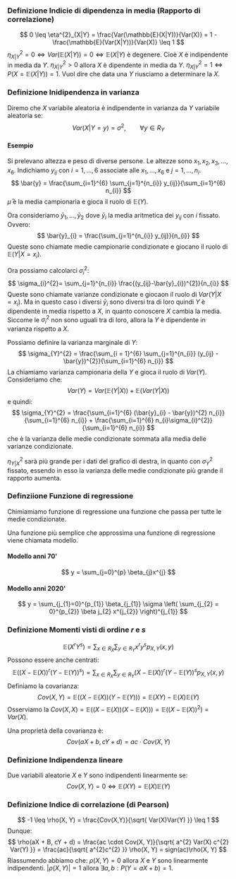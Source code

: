 ### Definizione Indicie di dipendenza in media (Rapporto di correlazione)
$$
0 \leq \eta^{2}_{X|Y} = \frac{Var(\mathbb{E}(X|Y))}{Var(X)} = 1 - \frac{\mathbb{E}(Var(X|Y))}{Var(X)} \leq 1
$$
$\eta^{2}_{X|Y} = 0 \Longleftrightarrow Var(\mathbb{E}(X|Y)) = 0 \Longleftrightarrow \mathbb{E}(X|Y)$ è degenere. Cioè $X$ è indipendente in media da $Y$.
$\eta^{2}_{X|Y}>0$ allora $X$ è dipendente in media da $Y$.
$\eta^{2}_{X|Y} = 1 \Longleftrightarrow P(X = \mathbb{E}(X|Y)) = 1$. Vuol dire che data una $Y$ riusciamo a determinare la $X$.

### Definizione Inidipendenza in varianza
Diremo che $X$ variabile aleatoria è indipendente in varianza da $Y$ variabile aleatoria se:
$$
Var(X|Y = y) = \sigma^{2}, \qquad \forall y \in R_{Y}
$$
#### Esempio
Si prelevano altezza e peso di diverse persone. Le altezze sono $x_{1},x_{2},x_{3},\dots,x_{6}$. Indichiamo $y_{ij}$ con $i = 1,\dots,6$ associate alle $x_{1},\dots,x_{6}$ e $j = 1, \dots, n_{i}$.
$$
\bar{y} = \frac{\sum_{i=1}^{6} \sum_{j=1}^{n_{i}}  y_{ij}}{\sum_{i=1}^{6} n_{i}}
$$
$\bar{\mu}$ è la media campionaria e gioca il ruolo di $\mathbb{E}(Y)$.

Ora consideriamo $\bar{y}_{1}, \dots, \bar{y}_{2}$ dove $\bar{y}_{i}$ la media aritmetica dei $y_{ij}$ con $i$ fissato. Ovvero:
$$
\bar{y}_{i} = \frac{\sum_{j=1}^{n_{i}} y_{ij}}{n_{i}}
$$
Queste sono chiamate medie campionarie condizionate e giocano il ruolo di $\mathbb{E}(Y|X=x_{i})$.

Ora possiamo calcolarci $\sigma_{i}^{2}$:
$$
\sigma_{i}^{2}= \sum_{j=1}^{n_{i}} \frac{(y_{ij}-\bar{y}_{i})^{2}}{n_{i}}
$$
Queste sono chiamate varianze condizionate e giocaon il ruolo di $Var(Y|X=x_{i})$.
Ma in questo caso i diversi $\bar{y}_{i}$ sono diversi tra di loro quindi $Y$ è dipendente in media rispetto a $X$, in quanto conoscere $X$ cambia la media.
Siccome le $\sigma_{i}^{2}$ non sono uguali tra di loro, allora la $Y$ è dipendente in varianza rispetto a $X$.

Possiamo definire la varianza marginale di $Y$:
$$
\sigma_{Y}^{2} = \frac{\sum_{i = 1}^{6} \sum_{j=1}^{n_{i}}  (y_{ij} - \bar{y})^{2}}{\sum_{i=1}^{6} n_{i}}
$$
La chiamiamo varianza campionaria della $Y$ e gioca il ruolo di $Var(Y)$.
Consideriamo che:
$$
Var(Y) = Var(\mathbb{E}(Y|X)) + \mathbb{E}(Var(Y|X))
$$
e quindi:
$$
\sigma_{Y}^{2} = \frac{\sum_{i=1}^{6} (\bar{y}_{i} - \bar{y})^{2} n_{i}}{\sum_{i=1}^{6} n_{i}} + \frac{\sum_{i=1}^{6} n_{i}\sigma_{i}^{2}}{\sum_{i=1}^{6} n_{i}}
$$
che è la varianza delle medie condizionate sommata alla media delle varianze condizionate.

$\eta^{2}_{Y|X}$ sarà più grande per i dati del grafico di destra, in quanto con $\sigma^{2}_{Y}$ fissato, essendo in esso la varianza delle medie condizionate più grande il rapporto aumenta.

### Definziione Funzione di regressione
Chimiamiamo funzione di regressione una funzione che passa per tutte le medie condizionate.

Una funzione più semplice che approssima una funzione di regressione viene chiamata modello.
#### Modello anni 70'
$$
y = \sum_{j=0}^{p}  \beta_{j}x^{j}
$$
#### Modello anni 2020'
$$
y = \sum_{j_{1}=0}^{p_{1}}  \beta_{j_{1}} \sigma \left( \sum_{j_{2} = 0}^{p_{2}} \beta j_{2} x^{j_{2}} \right)^{j_{1}}
$$
### Definizione Momenti visti di ordine $r$ e $s$
$$
\mathbb{E}(X^{r}Y^{s}) = \sum_{x \in R_{X}} \sum_{y \in R_{Y}}  x^{r}y^{s} p_{X, Y} (x, y)
$$
Possono essere anche centrati:
$$
\mathbb{E}((X - \mathbb{E}(X))^{r}(Y - \mathbb{E}(Y))^{s}) = \sum_{x \in R_{X}} \sum_{y \in R_{Y}}(X - \mathbb{E}(X))^{r}(Y - \mathbb{E}(Y))^{s} p_{X, Y}(x,y)
$$
Definiamo la covarianza:
$$
Cov(X, Y) = \mathbb{E}((X - \mathbb{E}(X))(Y - \mathbb{E}(Y))) = \mathbb{E}(XY) - \mathbb{E}(X)\mathbb{E}(Y)
$$
Osserviamo la $Cov(X, X) = \mathbb{E}((X - \mathbb{E}(X))(X - \mathbb{E}(X))) = \mathbb{E}((X - \mathbb{E}(X))^{2}) = Var(X)$.

Una proprietà della covarianza è:
$$
Cov(aX+b, cY+d) = ac \cdot Cov(X,Y)
$$
### Definizione Indipendenza lineare
Due variabili aleatorie $X$ e $Y$ sono indipendenti linearmente se:
$$
Cov(X, Y) = 0 \Longleftrightarrow \mathbb{E}(XY) = \mathbb{E}(X) \mathbb{E}(Y)
$$
### Definizione Indice di correlazione (di Pearson)
$$
-1 \leq \rho(X, Y) = \frac{Cov(X,Y)}{\sqrt{ Var(X)Var(Y) }} \leq 1
$$
Dunque:
$$
\rho(aX + B, cY + d) = \frac{ac \cdot Cov(X, Y)}{\sqrt{ a^{2} Var(X) c^{2} Var(Y) }} = \frac{ac}{\sqrt{ a^{2}c^{2} }} \rho(X, Y) = sign(ac)\rho(X, Y)
$$
Riassumendo abbiamo che:
$\rho(X, Y)=  0$ allora $X$ e $Y$ sono linearmente indipendenti.
$\left| \rho(X, Y) \right| = 1$ allora $\exists a,b : P(Y=aX + b) = 1$.